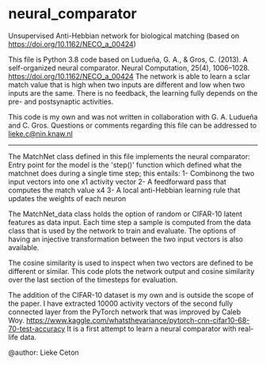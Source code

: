 # neural_comparator
Unsupervised Anti-Hebbian network for biological matching (based on https://doi.org/10.1162/NECO_a_00424)

This file is Python 3.8 code based on Ludueña, G. A., & Gros, C. (2013). 
A self-organized neural comparator. Neural Computation, 25(4), 1006–1028. 
https://doi.org/10.1162/NECO_a_00424
The network is able to learn a sclar match value that is high when two inputs are different and low when two inputs are the same.
There is no feedback, the learning fully depends on the pre- and postsynaptic activities.

This code is my own and was not written in collaboration with G. A. Ludueña and C. Gros.
Questions or comments regarding this file can be addressed to lieke.c@nin.knaw.nl

-------------------
The MatchNet class defined in this file implements the neural comparator:
Entry point for the model is the 'step()' function which defined what the matchnet
does during a single time step; this entails: 
1-  Combinong the two input vectors into one x1 activity vector
2-  A feedforward pass that computes the match value x4
3-  A local anti-Hebbian learning rule that updates the weights of each neuron

The MatchNet_data class holds the option of random or CIFAR-10 latent features as data input.
Each time step a sample is computed from the data class that is used by the network to train and evaluate.
The options of having an injective transformation between the two input vectors is also available.

The cosine similarity is used to inspect when two vectors are defined to be different or similar.
This code plots the network output and cosine similarity over the last section of the timesteps for evaluation.

The addition of the CIFAR-10 dataset is my own and is outside the scope of the paper.
I have extracted 10000 activity vectors of the second fully connected layer from the PyTorch
network that was improved by Caleb Woy. 
https://www.kaggle.com/whatsthevariance/pytorch-cnn-cifar10-68-70-test-accuracy
It is a first attempt to learn a neural comparator with real-life data.

@author: Lieke Ceton

